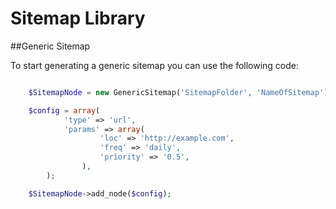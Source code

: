 # Sitemap Library

##Generic Sitemap

To start generating a generic sitemap you can use the following code:

```php

	$SitemapNode = new GenericSitemap('SitemapFolder', 'NameOfSitemap');

	$config = array(
			'type' => 'url',
			'params' => array(
					'loc' => 'http://example.com',
					'freq' => 'daily',
					'priority' => '0.5',
				),
		);

	$SitemapNode->add_node($config);

```